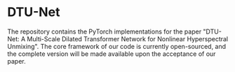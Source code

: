 # DTU-Net
The repository contains the PyTorch implementations for the paper "DTU-Net: A Multi-Scale Dilated Transformer Network for Nonlinear Hyperspectral Unmixing".
The core framework of our code is currently open-sourced, and the complete version will be made available upon the acceptance of our paper.
